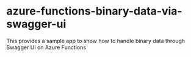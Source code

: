 # azure-functions-binary-data-via-swagger-ui
This provides a sample app to show how to handle binary data through Swagger UI on Azure Functions
